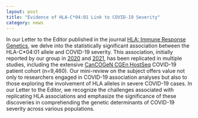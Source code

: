 ```yaml
---  
layout: post  
title: "Evidence of HLA-C*04:01 Link to COVID-19 Severity" 
category: news  
---  
```


In our Letter to the Editor published in the journal [HLA: Immune Response Genetics](https://doi.org/10.1111/tan.15355), we delve into the statistically significant association between the HLA-C*04:01 allele and COVID-19 severity. This association, initially reported by our group in [2020](https://doi.org/10.1101/2020.10.27.20220863) and [2021](https://doi.org/10.7717/peerj.12368), has been replicated in multiple studies, including the extensive [CanCOGeN CGEn HostSeq](https://doi.org/10.1186/s12863-023-01128-3) COVID-19 patient cohort (n=9,460). Our mini-review on the subject offers value not only to researchers engaged in COVID-19 association analyses but also to those exploring the involvement of HLA alleles in severe COVID-19 cases. In our Letter to the Editor, we recognize the challenges associated with replicating HLA associations and emphasize the significance of these discoveries in comprehending the genetic determinants of COVID-19 severity across various populations.

